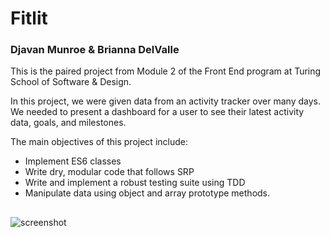 # Fitlit
### Djavan Munroe & Brianna DelValle
This is the paired project from Module 2 of the Front End program at Turing School of Software & Design. 

In this project, we were given data from an activity tracker over many days. We needed to present a dashboard for a user to see their latest activity data, goals, and milestones. 

The main objectives of this project include: 
* Implement ES6 classes
* Write dry, modular code that follows SRP
* Write and implement a robust testing suite using TDD
* Manipulate data using object and array prototype methods. 

##

![screenshot](https://i.imgur.com/LyrCadJ.png)
